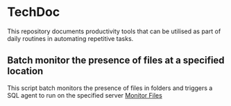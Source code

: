 # TechDoc
This repository documents productivity tools that can be utilised as part of daily routines in automating repetitive tasks.
## Batch monitor the presence of files at a specified location
This script batch monitors the presence of files in folders and triggers a SQL agent to run on the specified server
[Monitor Files](relative_or_absolute_path_to_file)

